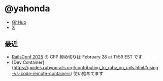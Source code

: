 # @yahonda

- [GitHub](https://github.com/yahonda)
- [X](https://twitter.com/yahonda)

## 最近

- [RailsConf 2025](https://railsconf.org) の CFP 締め切りは February 28 at 11:59 EST です
- [Dev Container] (https://guides.rubyonrails.org/contributing_to_ruby_on_rails.html#using-vs-code-remote-containers) 使い始めてます
